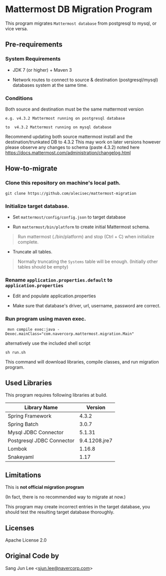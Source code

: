 # Mattermost DB Migration Program

This program migrates `Mattermost database` from postgresql to mysql, or vice versa.

## Pre-requirements

### System Requirements

* JDK 7 (or higher) + Maven 3

* Network routes to connect to source & destination (postgresql/mysql) databases system at the same time.

### Conditions

Both source and destination must be the same mattermost version
 
 ```
e.g. v4.3.2 Mattermost running on postgresql database
 
 to  v4.3.2 Mattermost running on mysql database
 ```
 
Recommend updating both source mattermost install and the destination/trunkated DB to 4.3.2
This may work on later versions however please observe any changes to schema (paste 4.3.2) noted here https://docs.mattermost.com/administration/changelog.html


## How-to-migrate

### Clone this repository on machine's local path.

`git clone https://github.com/alecisec/mattermost-migration`

### Initialize target database.

* Set `mattermost/config/config.json` to target database

* Run `mattermost/bin/platform` to create initial Mattermost schema.

> Run mattermost (./bin/platform) and stop (Ctrl + C) when initialize complete.

* Truncate all tables.

>Normally truncating the `Systems` table will be enough. (Initially other tables should be empty)

### Rename `application.properties.default` to `application.properties`

* Edit and populate application.properties

* Make sure that database's driver, url, username, password are correct.


### Run program using maven exec. 

```
 mvn compile exec:java -Dexec.mainClass="com.navercorp.mattermost.migration.Main"
```
alternatively use the included shell script

```
sh run.sh
```

This command will download libraries, compile classes, and run migration program.

## Used Libraries

This program requires following libraries at build.

|Library Name| Version|
|---|---|
|Spring Framework|4.3.2|
|Spring Batch|3.0.7|
|Mysql JDBC Connector|5.1.31|
|Postgresql JDBC Connector|9.4.1208.jre7|
|Lombok|1.16.8|
|Snakeyaml|1.17|


## Limitations

This is **not official migration program**

(In fact, there is no recommended way to migrate at now.)

This program may create incorrect entries in the target database, you should test the resulting target database thoroughly.

## Licenses

Apache License 2.0

## Original Code by

Sang Jun Lee \<sjun.lee@navercorp.com\>
